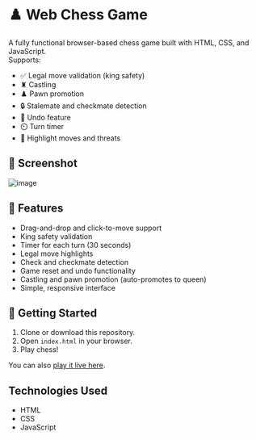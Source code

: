 # ♟️ Web Chess Game
A fully functional browser-based chess game built with HTML, CSS, and JavaScript.  
Supports:
- ✅ Legal move validation (king safety)
- ♜ Castling
- ♟️ Pawn promotion
- 🔒 Stalemate and checkmate detection
- 🔄 Undo feature
- ⏲️ Turn timer
- 🎯 Highlight moves and threats

## 📸 Screenshot
![image](https://github.com/user-attachments/assets/bd1b2907-1b44-4ebc-9102-7d84b1408a39)


## 🔧 Features

- Drag-and-drop and click-to-move support
- King safety validation
- Timer for each turn (30 seconds)
- Legal move highlights
- Check and checkmate detection
- Game reset and undo functionality
- Castling and pawn promotion (auto-promotes to queen)
- Simple, responsive interface

## 🚀 Getting Started

1. Clone or download this repository.
2. Open `index.html` in your browser.
3. Play chess!

You can also [play it live here](https://cjangon14.github.io/Web-Chess-Game/).

## Technologies Used

- HTML
- CSS
- JavaScript
